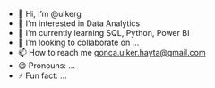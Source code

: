- 👋 Hi, I’m @ulkerg
- 👀 I’m interested in Data Analytics
- 🌱 I’m currently learning SQL, Python, Power BI
- 💞️ I’m looking to collaborate on ...
- 📫 How to reach me gonca.ulker.hayta@gmail.com
- 😄 Pronouns: ...
- ⚡ Fun fact: ...

<!---
ulkerg/ulkerg is a ✨ special ✨ repository because its `README.md` (this file) appears on your GitHub profile.
You can click the Preview link to take a look at your changes.
--->
